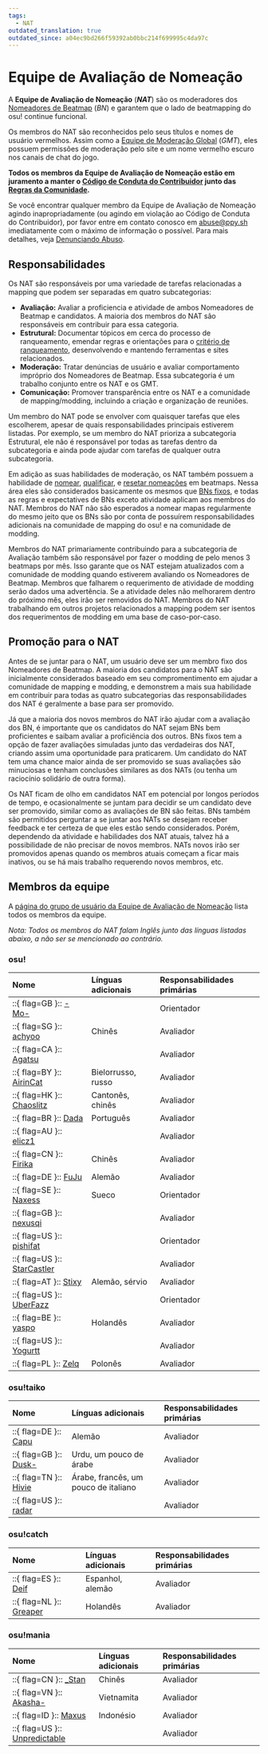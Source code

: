 ```yaml
---
tags:
  - NAT
outdated_translation: true
outdated_since: a04ec9bd266f59392ab0bbc214f699995c4da97c
---
```


# Equipe de Avaliação de Nomeação

A **Equipe de Avaliação de Nomeação** (***NAT***) são os moderadores dos [Nomeadores de Beatmap](/wiki/People/Beatmap_Nominators) (*BN*) e garantem que o lado de beatmapping do osu! continue funcional.

Os membros do NAT são reconhecidos pelo seus títulos e nomes de usuário vermelhos. Assim como a [Equipe de Moderação Global](/wiki/People/Global_Moderation_Team) (*GMT*), eles possuem permissões de moderação pelo site e um nome vermelho escuro nos canais de chat do jogo.

**Todos os membros da Equipe de Avaliação de Nomeação estão em juramento a manter o [Código de Conduta do Contribuidor](/wiki/Rules/Contributor_Code_of_Conduct) junto das [Regras da Comunidade](/wiki/Rules).**

Se você encontrar qualquer membro da Equipe de Avaliação de Nomeação agindo inapropriadamente (ou agindo em violação ao Código de Conduta do Contribuidor), por favor entre em contato conosco em [abuse@ppy.sh](mailto:abuse@ppy.sh) imediatamente com o máximo de informação o possível. Para mais detalhes, veja [Denunciando Abuso](/wiki/Reporting_bad_behaviour/Abuse).

## Responsabilidades

Os NAT são responsáveis por uma variedade de tarefas relacionadas a mapping que podem ser separadas em quatro subcategorias:

- **Avaliação:** Avaliar a proficiencia e atividade de ambos Nomeadores de Beatmap e candidatos. A maioria dos membros do NAT são responsáveis em contribuir para essa categoria.
- **Estrutural:** Documentar tópicos em cerca do processo de ranqueamento, emendar regras e orientações para o [critério de ranqueamento](/wiki/Ranking_Criteria), desenvolvendo e mantendo ferramentas e sites relacionados.
- **Moderação:** Tratar denúncias de usuário e avaliar comportamento impróprio dos Nomeadores de Beatmap. Essa subcategoria é um trabalho conjunto entre os NAT e os GMT.
- **Comunicação:** Promover transparência entre os NAT e a comunidade de mapping/modding, incluindo a criação e organização de reuniões.

Um membro do NAT pode se envolver com quaisquer tarefas que eles escolherem, apesar de quais responsabilidades principais estiverem listadas. Por exemplo, se um membro do NAT prioriza a subcategoria Estrutural, ele não é responsável por todas as tarefas dentro da subcategoria e ainda pode ajudar com tarefas de qualquer outra subcategoria.

Em adição as suas habilidades de moderação, os NAT também possuem a habilidade de [nomear](/wiki/Beatmap_ranking_procedure#nominations), [qualificar](/wiki/Beatmap_ranking_procedure#qualification), e [resetar nomeações](/wiki/Beatmap_ranking_procedure#nomination-resets) em beatmaps. Nessa área eles são considerados basicamente os mesmos que [BNs fixos](/wiki/People/Beatmap_Nominators#nomeadores-de-beatmap-fixos), e todas as regras e expectatives de BNs exceto atividade aplicam aos membros do NAT. Membros do NAT não são esperados a nomear mapas regularmente do mesmo jeito que os BNs são por conta de possuírem responsabilidades adicionais na comunidade de mapping do osu! e na comunidade de modding.

Membros do NAT primariamente contribuindo para a subcategoria de Avaliação também são responsável por fazer o modding de pelo menos 3 beatmaps por mês. Isso garante que os NAT estejam atualizados com a comunidade de modding quando estiverem avaliando os Nomeadores de Beatmap. Membros que falharem o requerimento de atividade de modding serão dados uma advertência. Se a atividade deles não melhorarem dentro do próximo mês, eles irão ser removidos do NAT. Membros do NAT trabalhando em outros projetos relacionados a mapping podem ser isentos dos requerimentos de modding em uma base de caso-por-caso.

## Promoção para o NAT

Antes de se juntar para o NAT, um usuário deve ser um membro fixo dos Nomeadores de Beatmap. A maioria dos candidatos para o NAT são inicialmente considerados baseado em seu compromentimento em ajudar a comunidade de mapping e modding, e demonstrem a mais sua habilidade em contribuir para todas as quatro subcategorias das responsabilidades dos NAT é geralmente a base para ser promovido.

Já que a maioria dos novos membros do NAT irão ajudar com a avaliação dos BN, é importante que os candidatos do NAT sejam BNs bem proficientes e saibam avaliar a proficiência dos outros. BNs fixos tem a opção de fazer avaliações simuladas junto das verdadeiras dos NAT, criando assim uma oportunidade para praticarem. Um candidato do NAT tem uma chance maior ainda de ser promovido se suas avaliações são minuciosas e tenham conclusões similares as dos NATs (ou tenha um raciocínio solidário de outra forma).

Os NAT ficam de olho em candidatos NAT em potencial por longos períodos de tempo, e ocasionalmente se juntam para decidir se um candidato deve ser promovido, similar como as avaliações de BN são feitas. BNs também são permitidos perguntar a se juntar aos NATs se desejam receber feedback e ter certeza de que eles estão sendo considerados. Porém, dependendo da atividade e habilidades dos NAT atuais, talvez há a possibilidade de não precisar de novos membros. NATs novos irão ser promovidos apenas quando os membros atuais começam a ficar mais inativos, ou se há mais trabalho requerendo novos membros, etc.

## Membros da equipe

A [página do grupo de usuário da Equipe de Avaliação de Nomeação](https://osu.ppy.sh/groups/7) lista todos os membros da equipe.

*Nota: Todos os membros do NAT falam Inglês junto das línguas listadas abaixo, a não ser se mencionado ao contrário.*

### osu!

| Nome | Línguas adicionais | Responsabilidades primárias |
| :-- | :-- | :-- |
| ::{ flag=GB }:: [-Mo-](https://osu.ppy.sh/users/2202163) |  | Orientador |
| ::{ flag=SG }:: [achyoo](https://osu.ppy.sh/users/7823498) | Chinês | Avaliador |
| ::{ flag=CA }:: [Agatsu](https://osu.ppy.sh/users/5579871) |  | Avaliador |
| ::{ flag=BY }:: [AirinCat](https://osu.ppy.sh/users/11119539) | Bielorrusso, russo | Avaliador |
| ::{ flag=HK }:: [Chaoslitz](https://osu.ppy.sh/users/3621552) | Cantonês, chinês | Avaliador |
| ::{ flag=BR }:: [Dada](https://osu.ppy.sh/users/9119507) | Português | Avaliador |
| ::{ flag=AU }:: [elicz1](https://osu.ppy.sh/users/8039342) |  | Avaliador |
| ::{ flag=CN }:: [Firika](https://osu.ppy.sh/users/9590557) | Chinês | Avaliador |
| ::{ flag=DE }:: [FuJu](https://osu.ppy.sh/users/10773882) | Alemão | Avaliador |
| ::{ flag=SE }:: [Naxess](https://osu.ppy.sh/users/8129817) | Sueco | Orientador |
| ::{ flag=GB }:: [nexusqi](https://osu.ppy.sh/users/13822800) |  | Avaliador |
| ::{ flag=US }:: [pishifat](https://osu.ppy.sh/users/3178418) |  | Orientador |
| ::{ flag=US }:: [StarCastler](https://osu.ppy.sh/users/12402453) |  | Avaliador |
| ::{ flag=AT }:: [Stixy](https://osu.ppy.sh/users/9000308) | Alemão, sérvio | Avaliador |
| ::{ flag=US }:: [UberFazz](https://osu.ppy.sh/users/8646059) |  | Orientador |
| ::{ flag=BE }:: [yaspo](https://osu.ppy.sh/users/4945926) | Holandês | Avaliador |
| ::{ flag=US }:: [Yogurtt](https://osu.ppy.sh/users/2649717) |  | Avaliador |
| ::{ flag=PL }:: [Zelq](https://osu.ppy.sh/users/8953955) | Polonês | Avaliador |

### osu!taiko

| Nome | Línguas adicionais | Responsabilidades primárias |
| :-- | :-- | :-- |
| ::{ flag=DE }:: [Capu](https://osu.ppy.sh/users/2474015) | Alemão | Avaliador |
| ::{ flag=GB }:: [Dusk-](https://osu.ppy.sh/users/6092181) | Urdu, um pouco de árabe | Avaliador |
| ::{ flag=TN }:: [Hivie](https://osu.ppy.sh/users/14102976) | Árabe, francês, um pouco de italiano | Avaliador |
| ::{ flag=US }:: [radar](https://osu.ppy.sh/users/7131099) |  | Avaliador |

### osu!catch

| Nome | Línguas adicionais | Responsabilidades primárias |
| :-- | :-- | :-- |
| ::{ flag=ES }:: [Deif](https://osu.ppy.sh/users/318565) | Espanhol, alemão | Avaliador |
| ::{ flag=NL }:: [Greaper](https://osu.ppy.sh/users/2369776) | Holandês | Avaliador |

### osu!mania

| Nome | Línguas adicionais | Responsabilidades primárias |
| :-- | :-- | :-- |
| ::{ flag=CN }:: [\_Stan](https://osu.ppy.sh/users/1653229) | Chinês | Avaliador |
| ::{ flag=VN }:: [Akasha-](https://osu.ppy.sh/users/2596306) | Vietnamita | Avaliador |
| ::{ flag=ID }:: [Maxus](https://osu.ppy.sh/users/4335785) | Indonésio | Avaliador |
| ::{ flag=US }:: [Unpredictable](https://osu.ppy.sh/users/7560872) |  | Avaliador |

